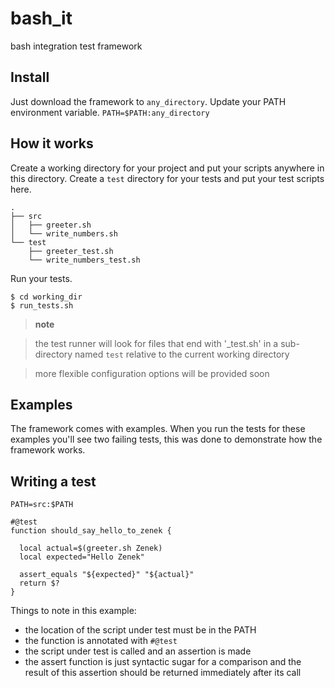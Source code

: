 # bash_it
bash integration test framework

## Install
Just download the framework to `any_directory`.
Update your PATH environment variable.
`PATH=$PATH:any_directory`

## How it works
Create a working directory for your project and put your scripts anywhere in this directory.
Create a `test` directory for your tests and put your test scripts here.

```
.
├── src
│   ├── greeter.sh
│   └── write_numbers.sh
└── test
    ├── greeter_test.sh
    └── write_numbers_test.sh
```

Run your tests.
```
$ cd working_dir
$ run_tests.sh
```

> **note**

> the test runner will look for files that end with '_test.sh' in a sub-directory named `test` relative to the current working directory

> more flexible configuration options will be provided soon


## Examples
The framework comes with examples. When you run the tests for these examples you'll see two failing tests, this was done to demonstrate how the framework works.


## Writing a test
```
PATH=src:$PATH

#@test
function should_say_hello_to_zenek {

  local actual=$(greeter.sh Zenek)
  local expected="Hello Zenek"

  assert_equals "${expected}" "${actual}"
  return $?
}
```
Things to note in this example:

- the location of the script under test must be in the PATH
- the function is annotated with `#@test`
- the script under test is called and an assertion is made
- the assert function is just syntactic sugar for a comparison and the result of this assertion should be returned immediately after its call

